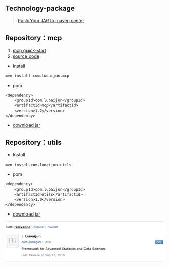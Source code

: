 ## Technology-package

> [Push Your JAR to maven center](https://luoaijun.github.io/note-book/#/chapter4/chapter4)

## Repository：mcp 
1. [mcp quick-start](https://luoaijun.github.io/com.cdes.custom.talend/#/chapter2/chapter2)
2. [source code](https://github.com/luoaijun/MCPUtils)


- Install 
```
mvn install com.luoaijun.mcp
```


- pom 
```
<dependency>
    <groupId>com.luoaijun</groupId>
    <artifactId>mcp</artifactId>
    <version>1.2</version>
</dependency>
```
- [download jar](https://repo1.maven.org/maven2/com/luoaijun/mcp/mcp/1.2/mcp-1.2.jar) 

## Repository：utils 
 

- Install 
```
mvn instal com.luoaijun.utils
```


- pom 
```
<dependency>
    <groupId>com.luoaijun</groupId>
    <artifactId>utils</artifactId>
    <version>1.0</version>
</dependency>
```
- [download jar ](https://repo1.maven.org/maven2/com/luoaijun/utils/1.0/utils-1.0.jar)

![utils](resources/images/5.PNG)